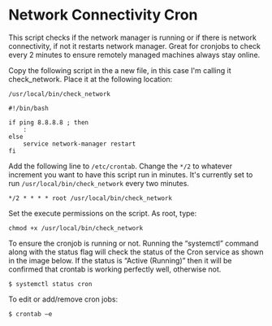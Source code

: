 # Network Connectivity Cron

This script checks if the network manager is running or if there is network connectivity, if not it restarts network manager. Great for cronjobs to check every 2 minutes to ensure remotely managed machines always stay online.

Copy the following script in the a new file, in this case I'm calling it check\_network. Place it at the following location:

`/usr/local/bin/check_network`

```text
#!/bin/bash

if ping 8.8.8.8 ; then
	:
else
	service network-manager restart
fi
```

Add the following line to `/etc/crontab`. Change the `*/2` to whatever increment you want to have this script run in minutes. It's currently set to run `/usr/local/bin/check_network` every two minutes.

```text
*/2 * * * * root /usr/local/bin/check_network
```

Set the execute permissions on the script. As root, type: 

```text
chmod +x /usr/local/bin/check_network
```

To ensure the cronjob is running or not. Running the “systemctl” command along with the status flag will check the status of the Cron service as shown in the image below. If the status is “Active \(Running\)” then it will be confirmed that crontab is working perfectly well, otherwise not.

```text
$ systemctl status cron
```

To edit or add/remove cron jobs:

```text
$ crontab –e
```

